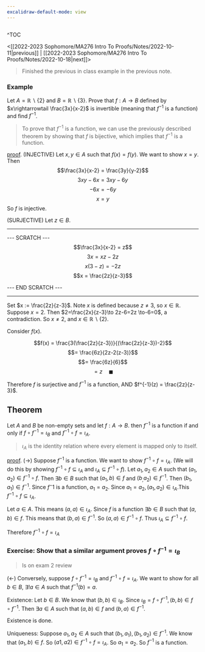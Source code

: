 ```yaml
---
excalidraw-default-mode: view
---
```



```toc

```

^TOC

<[[2022-2023 Sophomore/MA276 Intro To Proofs/Notes/2022-10-11|previous]] | [[2022-2023 Sophomore/MA276 Intro To Proofs/Notes/2022-10-18|next]]>

> Finished the previous in class example in the previous note.

### Example

Let $A = \mathbb{R}\backslash \{2\}$ and $B = \mathbb{R}\backslash \{3\}$. Prove that $f:A\to B$ defined by $x\rightarrowtail \frac{3x}{x-2}$ is invertible (meaning that $f^{-1}$ is a function) and find $f^{-1}$. 

> To prove that $f^{-1}$ is a function, we can use the previously described theorem by showing that $f$ is bijective, which implies that $f^{-1}$ is a function.


<u>proof</u>. (INJECTIVE) Let $x,y \in A$ such that $f(x) = f(y)$. We want to show $x=y$. Then 
$$\frac{3x}{x-2} = \frac{3y}{y-2}$$
$$3xy-6x=3xy-6y$$
$$-6x=-6y$$
$$x=y$$
So $f$ is injective.

(SURJECTIVE) Let $z \in B$.

---
--- SCRATCH ---
$$\frac{3x}{x-2} = z$$
$$3x=xz-2z$$
$$x(3-z) = -2z$$
$$x = \frac{2z}{z-3}$$

--- END SCRATCH ---

--- 

Set $x := \frac{2z}{z-3}$. Note $x$ is defined because $z\neq 3$, so $x \in \mathbb{R}$. Suppose $x=2$. Then $2=\frac{2x}{z-3}\to 2z-6=2z \to-6=0$, a contradiction. So $x \neq 2$, and $x\in \mathbb{R}\backslash\{2\}$.

Consider $f(x)$. 

$$f(x) = \frac{3(\frac{2z}{z-3})}{(\frac{2z}{z-3})-2}$$
$$= \frac{6z}{2z-2(z-3)}$$
$$= \frac{6z}{6}$$
$$= z\quad\blacksquare$$

Therefore $f$ is surjective and $f^{-1}$ is a function, AND $f^{-1}(z) = \frac{2z}{z-3}$.

## Theorem

Let $A$ and $B$ be non-empty sets and let $f:A\to B$. then $f^{-1}$ is a function if and only if $f\circ f^{-1} = \iota_B$ and $f^{-1}\circ f =\iota_A$.
> $\iota_A$ is the identity relation where every element is mapped only to itself.

<u>proof</u>. $(\to)$ Suppose $f^{-1}$ is a function. We want to show $f^{-1}\circ f = \iota_A$. (We will do this by showing $f^{-1}\circ f \subseteq \iota_A$ and $\iota_A \subseteq f^{-1}\circ f$).
Let $a_1,a_2 \in A$ such that $(a_1,a_2)\in f^{-1}\circ f$. Then $\exists b \in B$ such that $(a_1,b) \in f$ and $(b_,a_2) \in f^{-1}$. Then $(b_1,a_1) \in f^{-1}$. Since $f^-1$ is a function, $a_1 = a_2$. Since $a_1 = a_2, (a_1,a_2)\in \iota_A.$This $f^{-1} \circ f \subseteq \iota_A$.

Let $a \in A$. This means $(a,a) \in \iota_A$. Since $f$ is a function $\exists b\in B$ such that $(a,b) \in f$. This means that $(b,a) \in f^{-1}$. So $(a,a) \in f^{-1}\circ f$. Thus $\iota_A \subseteq f^{-1}\circ f$. 

Therefore $f^{-1}\circ f = \iota_A$

### Exercise: Show that a similar argument proves $f\circ f^{-1} = \iota_B$
>Is on exam 2 review


$(\leftarrow)$ Conversely, suppose $f\circ f^{-1} = \iota_B$ and $f^{-1}\circ f = \iota_A$. We want to show for all $b\in B$, $\exists!a\in A$ such that $f^{-1}(b) = a$.

Existence:
Let $b \in B$. We know that $(b,b)\in \iota_B$. Since $\iota_B = f\circ f^{-1}, (b,b) \in f\circ f^{-1}$. Then $\exists a \in A$ such that $(a,b) \in f$ and $(b,a) \in f^{-1}$.

Existence is done.

Uniqueness:
Suppose $a_1,a_2 \in A$ such that $(b_1,a_1),(b_1,a_2)\in f^{-1}$. We know that $(a_1,b)\in f.$ So $(a1,a2)\in f^{-1}\circ f = \iota_A$. So $a_1=a_2$. So $f^{-1}$ is a function.